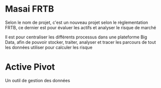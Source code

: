 # Masai FRTB

Selon le nom de projet, c'est un nouveau projet selon le règlementation FRTB, ce dernier est pour évaluer les actifs et analyser le risque de marché

Il est pour centraliser les différents processus dans une plateforme Big Data, afin de pouvoir stocker, traiter, analyser et tracer les parcours de tout les données utiliser pour calculer les risque

# Active Pivot

Un outil de gestion des données

